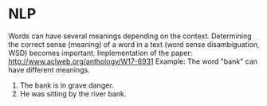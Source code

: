 # NLP

Words can have several meanings depending on the context. Determining the correct sense (meaning) of a word in a text (word sense disambiguation, WSD) becomes important. Implementation of the paper: http://www.aclweb.org/anthology/W17-6931
Example: The word "bank" can have different meanings.
1. The bank is in grave danger.
2. He was sitting by the river bank.
